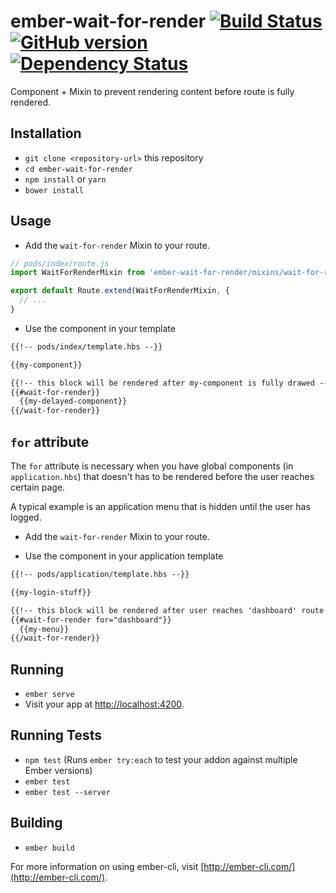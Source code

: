# ember-wait-for-render [![Build Status](https://travis-ci.org/BBVAEngineering/ember-wait-for-render.svg?branch=master)](https://travis-ci.org/BBVAEngineering/ember-wait-for-render) [![GitHub version](https://badge.fury.io/gh/BBVAEngineering%2Fember-wait-for-render.svg)](https://badge.fury.io/gh/BBVAEngineering%2Fember-wait-for-render) [![Dependency Status](https://david-dm.org/BBVAEngineering/ember-wait-for-render.svg)](https://david-dm.org/BBVAEngineering/ember-wait-for-render)

Component + Mixin to prevent rendering content before route is fully rendered.

## Installation

* `git clone <repository-url>` this repository
* `cd ember-wait-for-render`
* `npm install` or `yarn`
* `bower install`

## Usage

* Add the `wait-for-render` Mixin to your route.

```javascript
// pods/index/route.js
import WaitForRenderMixin from 'ember-wait-for-render/mixins/wait-for-render';

export default Route.extend(WaitForRenderMixin, {
  // ...
}
```

* Use the component in your template

```html
{{!-- pods/index/template.hbs --}}

{{my-component}}

{{!-- this block will be rendered after my-component is fully drawed --}}
{{#wait-for-render}}
  {{my-delayed-component}}
{{/wait-for-render}}
```

## `for` attribute

The `for` attribute is necessary when you have global components (in `application.hbs`) that doesn't has to be rendered before the user reaches certain page.

A typical example is an application menu that is hidden until the user has logged.

* Add the `wait-for-render` Mixin to your route.

* Use the component in your application template

```html
{{!-- pods/application/template.hbs --}}

{{my-login-stuff}}

{{!-- this block will be rendered after user reaches 'dashboard' route --}}
{{#wait-for-render for="dashboard"}}
  {{my-menu}}
{{/wait-for-render}}
```

## Running

* `ember serve`
* Visit your app at [http://localhost:4200](http://localhost:4200).

## Running Tests

* `npm test` (Runs `ember try:each` to test your addon against multiple Ember versions)
* `ember test`
* `ember test --server`

## Building

* `ember build`

For more information on using ember-cli, visit [http://ember-cli.com/](http://ember-cli.com/).
